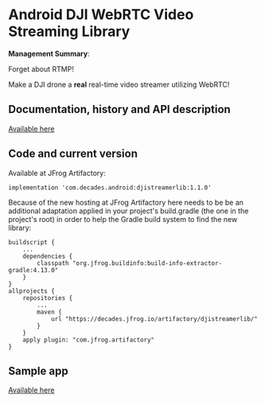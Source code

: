 # Android DJI WebRTC Video Streaming Library

**Management Summary**: 

Forget about RTMP! 

Make a DJI drone a **real** real-time video streamer utilizing WebRTC!


## Documentation, history and API description

[Available here](https://github.com/neilyoung/djistreamerlib/wiki)

## Code and current version

Available at JFrog Artifactory:

```
implementation 'com.decades.android:djistreamerlib:1.1.0'
```

Because of the new hosting at JFrog Artifactory here needs to be be an additional adaptation applied in your project's build.gradle (the one in the project's root) in order to help the Gradle build system to find the new library:

```
buildscript {
    ...
    dependencies {
        classpath "org.jfrog.buildinfo:build-info-extractor-gradle:4.13.0"
    }
}
allprojects {
    repositories {
        ...
        maven {
            url "https://decades.jfrog.io/artifactory/djistreamerlib/"
        }
    }
    apply plugin: "com.jfrog.artifactory"
}

```


## Sample app

[Available here](https://github.com/neilyoung/android-videostreamdecodingsample-webrtc)
